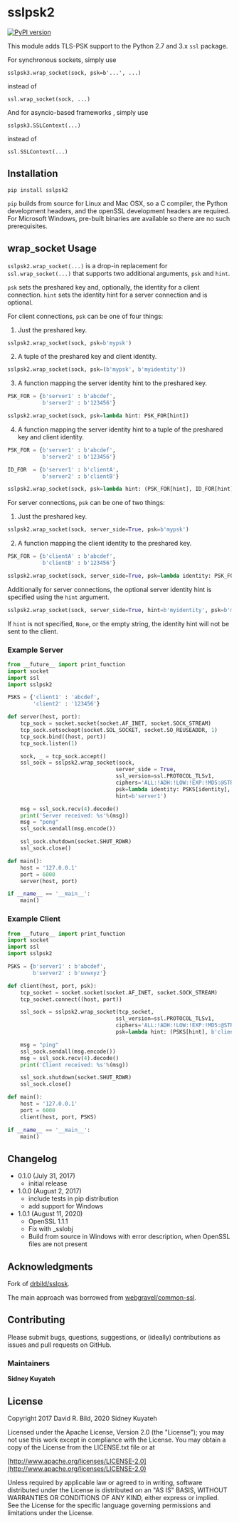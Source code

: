 # sslpsk2

[![PyPI version](https://badge.fury.io/py/sslpsk2.svg)](https://badge.fury.io/py/sslpsk2)

This module adds TLS-PSK support to the Python 2.7 and 3.x `ssl`
package. 

For synchronous sockets, simply use

    sslpsk3.wrap_socket(sock, psk=b'...', ...)

instead of

    ssl.wrap_socket(sock, ...)

And for asyncio-based frameworks , simply use

    sslpsk3.SSLContext(...)

instead of 

    ssl.SSLContext(...)

## Installation

```pip install sslpsk2```

`pip` builds from source for Linux and Mac OSX, so a C compiler, the Python
development headers, and the openSSL development headers are required.  For
Microsoft Windows, pre-built binaries are available so there are no such
prerequisites.

## wrap_socket Usage

`sslpsk2.wrap_socket(...)` is a drop-in replacement for `ssl.wrap_socket(...)` that
supports two additional arguments, `psk` and `hint`.

`psk` sets the preshared key and, optionally, the identity for a client
connection. `hint` sets the identity hint for a server connection and is
optional.

For client connections, `psk` can be one of four things:

1. Just the preshared key.

```python
sslpsk2.wrap_socket(sock, psk=b'mypsk')
```

2. A tuple of the preshared key and client identity.

```python
sslpsk2.wrap_socket(sock, psk=(b'mypsk', b'myidentity'))
```

3. A function mapping the server identity hint to the preshared key.

```python
PSK_FOR = {b'server1' : b'abcdef',
           b'server2' : b'123456'}

sslpsk2.wrap_socket(sock, psk=lambda hint: PSK_FOR[hint])
```

4. A function mapping the server identity hint to a tuple of the preshared key
and client identity.

```python
PSK_FOR = {b'server1' : b'abcdef',
           b'server2' : b'123456'}

ID_FOR  = {b'server1' : b'clientA',
           b'server2' : b'clientB'}

sslpsk2.wrap_socket(sock, psk=lambda hint: (PSK_FOR[hint], ID_FOR[hint]))
```

For server connections, `psk` can be one of two things:

1. Just the preshared key.

```python
sslpsk2.wrap_socket(sock, server_side=True, psk=b'mypsk')
```

2. A function mapping the client identity to the preshared key.

```python
PSK_FOR = {b'clientA' : b'abcdef',
           b'clientB' : b'123456'}

sslpsk2.wrap_socket(sock, server_side=True, psk=lambda identity: PSK_FOR[identity])
```

Additionally for server connections, the optional server identity hint is
specified using the  `hint` argument.

```python
sslpsk2.wrap_socket(sock, server_side=True, hint=b'myidentity', psk=b'mypsk')
```

If `hint` is not specified, `None`, or the empty string, the identity hint
will not be sent to the client.

### Example Server

```python
from __future__ import print_function
import socket
import ssl
import sslpsk2

PSKS = {'client1' : 'abcdef',
        'client2' : '123456'}

def server(host, port):
    tcp_sock = socket.socket(socket.AF_INET, socket.SOCK_STREAM)
    tcp_sock.setsockopt(socket.SOL_SOCKET, socket.SO_REUSEADDR, 1)
    tcp_sock.bind((host, port))
    tcp_sock.listen(1)

    sock, _ = tcp_sock.accept()
    ssl_sock = sslpsk2.wrap_socket(sock,
                                  server_side = True,
                                  ssl_version=ssl.PROTOCOL_TLSv1,
                                  ciphers='ALL:!ADH:!LOW:!EXP:!MD5:@STRENGTH',
                                  psk=lambda identity: PSKS[identity],
                                  hint=b'server1')

    msg = ssl_sock.recv(4).decode()
    print('Server received: %s'%(msg))
    msg = "pong"
    ssl_sock.sendall(msg.encode())

    ssl_sock.shutdown(socket.SHUT_RDWR)
    ssl_sock.close()

def main():
    host = '127.0.0.1'
    port = 6000
    server(host, port)

if __name__ == '__main__':
    main()
```

### Example Client

```python
from __future__ import print_function
import socket
import ssl
import sslpsk2

PSKS = {b'server1' : b'abcdef',
        b'server2' : b'uvwxyz'}

def client(host, port, psk):
    tcp_socket = socket.socket(socket.AF_INET, socket.SOCK_STREAM)
    tcp_socket.connect((host, port))

    ssl_sock = sslpsk2.wrap_socket(tcp_socket,
                                  ssl_version=ssl.PROTOCOL_TLSv1,
                                  ciphers='ALL:!ADH:!LOW:!EXP:!MD5:@STRENGTH',
                                  psk=lambda hint: (PSKS[hint], b'client1'))

    msg = "ping"
    ssl_sock.sendall(msg.encode())
    msg = ssl_sock.recv(4).decode()
    print('Client received: %s'%(msg))

    ssl_sock.shutdown(socket.SHUT_RDWR)
    ssl_sock.close()

def main():
    host = '127.0.0.1'
    port = 6000
    client(host, port, PSKS)

if __name__ == '__main__':
    main()
```

## Changelog

+ 0.1.0 (July 31, 2017)
  + initial release
+ 1.0.0 (August 2, 2017)
  + include tests in pip distribution
  + add support for Windows
+ 1.0.1 (August 11, 2020)
  + OpenSSL 1.1.1
  + Fix with _sslobj
  + Build from source in Windows with error description, when OpenSSL files are not present

## Acknowledgments

Fork of [drbild/sslpsk](https://github.com/drbild/sslpsk).

The main approach was borrowed from
[webgravel/common-ssl](https://github.com/webgravel/common-ssl).

## Contributing

Please submit bugs, questions, suggestions, or (ideally) contributions as
issues and pull requests on GitHub.

### Maintainers
**Sidney Kuyateh**

## License
Copyright 2017 David R. Bild, 2020 Sidney Kuyateh

Licensed under the Apache License, Version 2.0 (the "License"); you may not
use this work except in compliance with the License. You may obtain a copy of
the License from the LICENSE.txt file or at

[http://www.apache.org/licenses/LICENSE-2.0](http://www.apache.org/licenses/LICENSE-2.0)

Unless required by applicable law or agreed to in writing, software
distributed under the License is distributed on an "AS IS" BASIS, WITHOUT
WARRANTIES OR CONDITIONS OF ANY KIND, either express or implied. See the
License for the specific language governing permissions and limitations under
the License.
